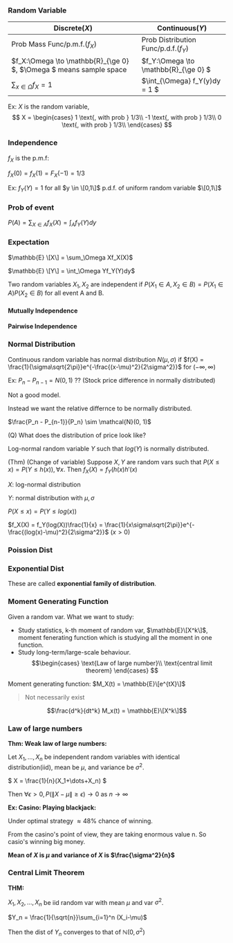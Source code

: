 ### Random Variable

| Discrete($X$) | Continuous($Y$) |
|---|---|
|Prob Mass Func/p.m.f.($f_X$)|Prob Distribution Func/p.d.f.($f_Y$)|
| $f_X:\Omega \to \mathbb{R}_{\ge 0} $, $\Omega $ means sample space| $f_Y:\Omega \to \mathbb{R}_{\ge 0} $ |
| $\sum_{x \in \Omega} f_X = 1$ | $\int_{\Omega} f_Y(y)dy = 1 $|

Ex:
$X$ is the random variable, 
$$
X = \begin{cases}
        1 \text{, with prob } 1/3\\
        -1 \text{, with prob } 1/3\\
        0 \text{, with prob } 1/3\\
    \end{cases}
$$

### Independence

$f_X$ is the p.m.f:

$f_X(0)=f_X(1)=F_X(-1) = 1/3$

Ex:
$f_Y(Y)=1$ for all $y \in \[0,1\]$ p.d.f. of uniform random variable $\[0,1\]$

### Prob of event
$P(A) = \sum_{X\in A} f_X(X) = \int_A f_Y(Y)dy$

### Expectation
$\mathbb{E} \[X\] = \sum_\Omega Xf_X(X)$

$\mathbb{E} \[Y\] = \int_\Omega Yf_Y(Y)dy$

Two random variables $X_1, X_2$ are independent if $P(X_1\in A , X_2 \in B) = P(X_1\in A)P(X_2 \in B)$ for all event A and B.

#### Mutually Independence
#### Pairwise Independence

### Normal Distribution
Continuous random variable has normal distribution $N(\mu, \sigma)$ if $f(X) = \frac{1}{\sigma\sqrt{2\pi}}e^{-\frac{(x-\mu)^2}{2\sigma^2}}$ for $(-\infty, \infty)$

Ex: $P_n - P_{n-1} = N(0, 1)$  ??
(Stock price difference in normally distributed)

Not a good model.

Instead we want the relative differnce to be normally distributed.

$\frac{P_n - P_{n-1}}{P_n} \sim \mathcal{N}(0, 1)$

(Q) What does the distribution of price look like?

Log-normal random variable $Y$ such that $log(Y)$ is normally distributed.

(Thm) (Change of variable)
Suppose $X, Y$ are random vars such that $P(X\le x) = P(Y \le h(x)), \forall x$. Then $f_X(X) = f_Y(h(x)h'(x)$

$X$: log-normal distribution

$Y$: normal distribution with $\mu, \sigma$

$P(X\le x) = P(Y \le log(x))$

$f_X(X) = f_Y(log(X))\frac{1}{x} = \frac{1}{x\sigma\sqrt{2\pi}}e^{-\frac{(log(x)-\mu)^2}{2\sigma^2}}$ ($x>0$)

### Poission Dist
### Exponential Dist
These are called **exponential family of distribution**.

### Moment Generating Function
Given a random var. What we want to study:

- Study statistics, k-th moment of random var, $\mathbb{E}\[X^k\]$, moment fenerating function which is studying all the moment in one function.
- Study long-term/large-scale behaviour.
$$\begin{cases}
    \text{Law of large number}\\
    \text{central limit theorem}
\end{cases}
$$

Moment generating function:
$M_X(t) = \mathbb{E}\[e^{tX}\]$

> Not necessarily exist

$$\frac{d^k}{dt^k} M_x(t) = \mathbb{E}\[X^k\]$$

### Law of large numbers
**Thm: Weak law of large numbers:**

Let $X_1,\dots,X_n$ be independent random variables with identical distribution(iid), mean be $\mu$, and variance be $\sigma^2$.

$ X = \frac{1}{n}(X_1+\dots+X_n) $

Then $\forall \epsilon > 0, P(\|X-\mu\|\ge \epsilon) \to 0$ as $n \to \infty$

**Ex: Casino: Playing blackjack:**

Under optimal strategy $\approx 48\%$ chance of winning.

From the casino's point of view, they are taking enormous value n. So casio's winning big money.

**Mean of $X$ is $\mu$ and variance of $X$ is $\frac{\sigma^2}{n}$**

### Central Limit Theorem
**THM:**

$X_1, X_2, \dots, X_n$ be iid random var with mean $\mu$ and var $\sigma^2$.

$Y_n = \frac{1}{\sqrt{n}}\sum_{i=1}^n (X_i-\mu)$

Then the dist of $Y_n$ converges to that of $\mathbb{N}(0, \sigma^2)$
